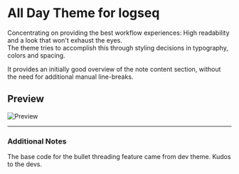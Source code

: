 # All Day Theme for logseq

Concentrating on providing the best workflow experiences: High readability and a look that won't exhaust the eyes. <br /> 
The theme tries to accomplish this through styling decisions in typography, colors and spacing.

It provides an initially good overview of the note content section, without  the need for additional manual line-breaks.

## Preview

![Preview](https://raw.githubusercontent.com/tobealive/logseq-allday-theme/main/preview.jpg)

---

### Additional Notes
The base code for the bullet threading feature came from dev theme. Kudos to the devs.
